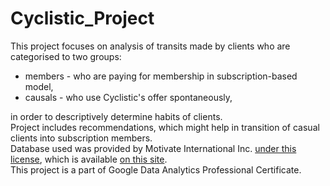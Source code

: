 # Cyclistic_Project
This project focuses on analysis of transits made by clients who are categorised to two groups:
- members - who are paying for membership in subscription-based model,
- causals - who use Cyclistic's offer spontaneously,<br/>

in order to descriptively determine habits of clients. <br/>Project includes recommendations, which might help in transition of casual clients into subscription members.<br/>Database used was provided by Motivate International Inc. [under this license](https://divvybikes.com/data-license-agreement), which is available [on this site](https://divvy-tripdata.s3.amazonaws.com/index.html).<br/>This project is a part of Google Data Analytics Professional Certificate.
